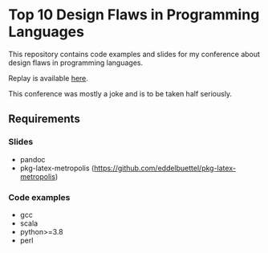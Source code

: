# Top 10 Design Flaws in Programming Languages

This repository contains code examples and slides for my conference about design
flaws in programming languages.

Replay is available [here](https://youtu.be/TlZ8HjgkVvI?t=26030).

This conference was mostly a joke and is to be taken half seriously.

## Requirements

### Slides

- pandoc
- pkg-latex-metropolis (https://github.com/eddelbuettel/pkg-latex-metropolis)

### Code examples

- gcc
- scala
- python>=3.8
- perl
